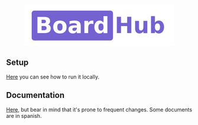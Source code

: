 <p align="center">
  <img src=".github/assets/logo-github.png" alt="Board Hub logo" />
</p>

## Setup

[Here](./CONTRIBUTING.md) you can see how to run it locally.

## Documentation

[Here](./docs/README.md), but bear in mind that it's prone to frequent changes. Some documents are in spanish.
